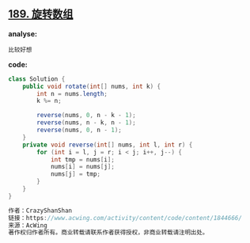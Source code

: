 ## [189. 旋转数组](https://leetcode-cn.com/problems/rotate-array/)

**analyse:**

```
比较好想
```

**code:**

```java
class Solution {
    public void rotate(int[] nums, int k) {
        int n = nums.length;
        k %= n;

        reverse(nums, 0, n - k - 1);
        reverse(nums, n - k, n - 1);
        reverse(nums, 0, n - 1);
    }
    private void reverse(int[] nums, int l, int r) {
        for (int i = l, j = r; i < j; i++, j--) {
            int tmp = nums[i];
            nums[i] = nums[j];
            nums[j] = tmp;
        }
    }
}

作者：CrazyShanShan
链接：https://www.acwing.com/activity/content/code/content/1844666/
来源：AcWing
著作权归作者所有。商业转载请联系作者获得授权，非商业转载请注明出处。
```

